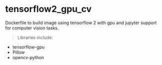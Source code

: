 # tensorflow2_gpu_cv
Dockerfile to build image using tensorflow 2 with gpu and jupyter support for computer vision tasks.

>Libraries include:
- tensorflow-gpu
- Pillow
- opencv-python
